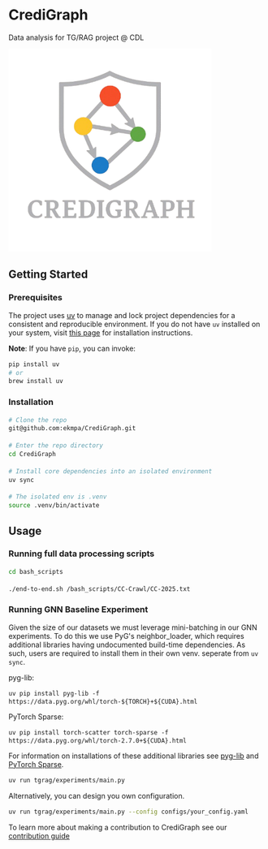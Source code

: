 # CrediGraph

Data analysis for TG/RAG project @ CDL

<img src="img/logo_silver.png" alt="CrediGraph Logo" style="width: 400px; height: auto;" />

## Getting Started

### Prerequisites

The project uses [uv](https://docs.astral.sh/uv/) to manage and lock project dependencies for a consistent and reproducible environment. If you do not have `uv` installed on your system, visit [this page](https://docs.astral.sh/uv/getting-started/installation/) for installation instructions.

**Note**: If you have `pip`, you can invoke:

```sh
pip install uv
# or
brew install uv
```

### Installation

```sh
# Clone the repo
git@github.com:ekmpa/CrediGraph.git

# Enter the repo directory
cd CrediGraph

# Install core dependencies into an isolated environment
uv sync

# The isolated env is .venv
source .venv/bin/activate
```

## Usage

### Running full data processing scripts

```sh
cd bash_scripts

./end-to-end.sh /bash_scripts/CC-Crawl/CC-2025.txt
```

### Running GNN Baseline Experiment

Given the size of our datasets we must leverage mini-batching in our GNN experiments. To do this we use PyG's neighbor_loader,
which requires additional libraries having undocumented build-time dependencies. As such, users are required to install them in their
own venv. seperate from `uv sync`.

pyg-lib:

```
uv pip install pyg-lib -f https://data.pyg.org/whl/torch-${TORCH}+${CUDA}.html
```

PyTorch Sparse:

```
uv pip install torch-scatter torch-sparse -f https://data.pyg.org/whl/torch-2.7.0+${CUDA}.html
```

For information on installations of these additional libraries see [pyg-lib](https://github.com/pyg-team/pyg-lib) and [PyTorch Sparse](https://github.com/rusty1s/pytorch_sparse).

```sh
uv run tgrag/experiments/main.py
```

Alternatively, you can design you own configuration.

```sh
uv run tgrag/experiments/main.py --config configs/your_config.yaml
```

To learn more about making a contribution to CrediGraph see our [contribution guide](./.github/CONTRIBUTION.md)
